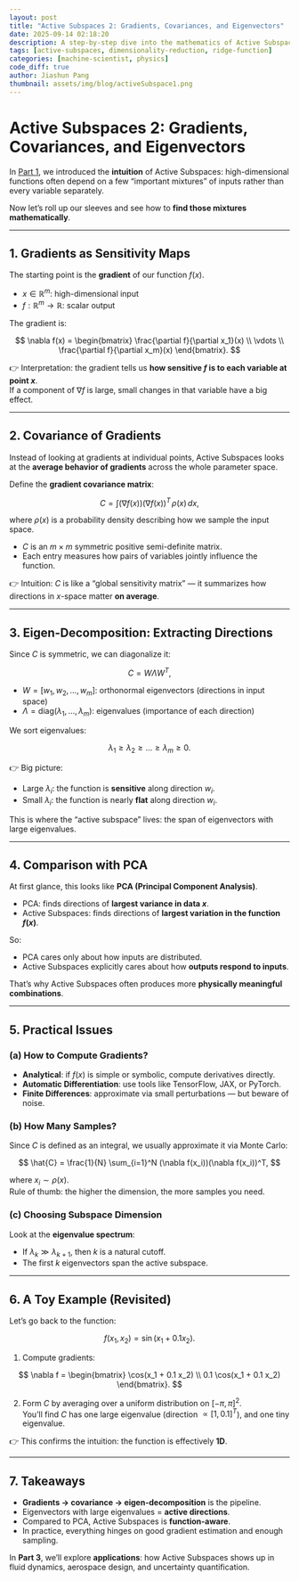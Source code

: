 ```yaml
---
layout: post
title: "Active Subspaces 2: Gradients, Covariances, and Eigenvectors"
date: 2025-09-14 02:18:20
description: A step-by-step dive into the mathematics of Active Subspaces. From gradient covariance matrices to eigen-decomposition, we show how to extract dominant directions, compare the method with PCA, and discuss practical issues like gradient computation.
tags: [active-subspaces, dimensionality-reduction, ridge-function]
categories: [machine-scientist, physics]
code_diff: true
author: Jiashun Pang
thumbnail: assets/img/blog/activeSubspace1.png
---
```


# Active Subspaces 2: Gradients, Covariances, and Eigenvectors

In [Part 1](Active-Subspaces-1), we introduced the **intuition** of Active Subspaces: high-dimensional functions often depend on a few “important mixtures” of inputs rather than every variable separately.  

Now let’s roll up our sleeves and see how to **find those mixtures mathematically**.

---

## 1. Gradients as Sensitivity Maps

The starting point is the **gradient** of our function $f(x)$.

- $x \in \mathbb{R}^m$: high-dimensional input  
- $f: \mathbb{R}^m \to \mathbb{R}$: scalar output  

The gradient is:

$$
\nabla f(x) = 
\begin{bmatrix}
\frac{\partial f}{\partial x_1}(x) \\
\vdots \\
\frac{\partial f}{\partial x_m}(x)
\end{bmatrix}.
$$

👉 Interpretation: the gradient tells us **how sensitive $f$ is to each variable at point $x$**.  
If a component of $\nabla f$ is large, small changes in that variable have a big effect.

---

## 2. Covariance of Gradients

Instead of looking at gradients at individual points, Active Subspaces looks at the **average behavior of gradients** across the whole parameter space.  

Define the **gradient covariance matrix**:

$$
C = \int (\nabla f(x))(\nabla f(x))^T \, \rho(x) \, dx,
$$

where $\rho(x)$ is a probability density describing how we sample the input space.  

- $C$ is an $m \times m$ symmetric positive semi-definite matrix.  
- Each entry measures how pairs of variables jointly influence the function.  

👉 Intuition: $C$ is like a “global sensitivity matrix” — it summarizes how directions in $x$-space matter **on average**.

---

## 3. Eigen-Decomposition: Extracting Directions

Since $C$ is symmetric, we can diagonalize it:

$$
C = W \Lambda W^T,
$$

- $W = [w_1, w_2, \dots, w_m]$: orthonormal eigenvectors (directions in input space)  
- $\Lambda = \mathrm{diag}(\lambda_1, \dots, \lambda_m)$: eigenvalues (importance of each direction)  

We sort eigenvalues:

$$
\lambda_1 \ge \lambda_2 \ge \dots \ge \lambda_m \ge 0.
$$

👉 Big picture:

- Large $\lambda_i$: the function is **sensitive** along direction $w_i$.  
- Small $\lambda_i$: the function is nearly **flat** along direction $w_i$.  

This is where the “active subspace” lives: the span of eigenvectors with large eigenvalues.

---

## 4. Comparison with PCA

At first glance, this looks like **PCA (Principal Component Analysis)**.  

- PCA: finds directions of **largest variance in data $x$**.  
- Active Subspaces: finds directions of **largest variation in the function $f(x)$**.  

So:

- PCA cares only about how inputs are distributed.  
- Active Subspaces explicitly cares about how **outputs respond to inputs**.

That’s why Active Subspaces often produces more **physically meaningful combinations**.

---

## 5. Practical Issues

### (a) How to Compute Gradients?

- **Analytical**: if $f(x)$ is simple or symbolic, compute derivatives directly.  
- **Automatic Differentiation**: use tools like TensorFlow, JAX, or PyTorch.  
- **Finite Differences**: approximate via small perturbations — but beware of noise.  

### (b) How Many Samples?

Since $C$ is defined as an integral, we usually approximate it via Monte Carlo:

$$
\hat{C} = \frac{1}{N} \sum_{i=1}^N (\nabla f(x_i))(\nabla f(x_i))^T,
$$

where $x_i \sim \rho(x)$.  
Rule of thumb: the higher the dimension, the more samples you need.

### (c) Choosing Subspace Dimension

Look at the **eigenvalue spectrum**:

- If $\lambda_k \gg \lambda_{k+1}$, then $k$ is a natural cutoff.  
- The first $k$ eigenvectors span the active subspace.

---

## 6. A Toy Example (Revisited)

Let’s go back to the function:

$$
f(x_1, x_2) = \sin(x_1 + 0.1 x_2).
$$

1. Compute gradients:

$$
\nabla f = 
\begin{bmatrix}
\cos(x_1 + 0.1 x_2) \\
0.1 \cos(x_1 + 0.1 x_2)
\end{bmatrix}.
$$

2. Form $C$ by averaging over a uniform distribution on $[-\pi, \pi]^2$.  
   You’ll find $C$ has one large eigenvalue (direction $\propto [1, 0.1]^T$), and one tiny eigenvalue.  

👉 This confirms the intuition: the function is effectively **1D**.

---

## 7. Takeaways

- **Gradients → covariance → eigen-decomposition** is the pipeline.  
- Eigenvectors with large eigenvalues = **active directions**.  
- Compared to PCA, Active Subspaces is **function-aware**.  
- In practice, everything hinges on good gradient estimation and enough sampling.

In **Part 3**, we’ll explore **applications**: how Active Subspaces shows up in fluid dynamics, aerospace design, and uncertainty quantification.

